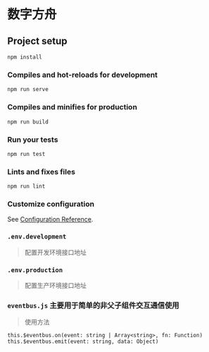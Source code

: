 # 数字方舟

## Project setup

```
npm install
```

### Compiles and hot-reloads for development

```
npm run serve
```

### Compiles and minifies for production

```
npm run build
```

### Run your tests

```
npm run test
```

### Lints and fixes files

```
npm run lint
```

### Customize configuration

See [Configuration Reference](https://cli.vuejs.org/config/).

### `.env.development`

> 配置开发环境接口地址

### `.env.production`

> 配置生产环境接口地址

### `eventbus.js` 主要用于简单的非父子组件交互通信使用

> 使用方法

```javacript
this.$eventbus.on(event: string | Array<string>, fn: Function)
this.$eventbus.emit(event: string, data: Object)
```
